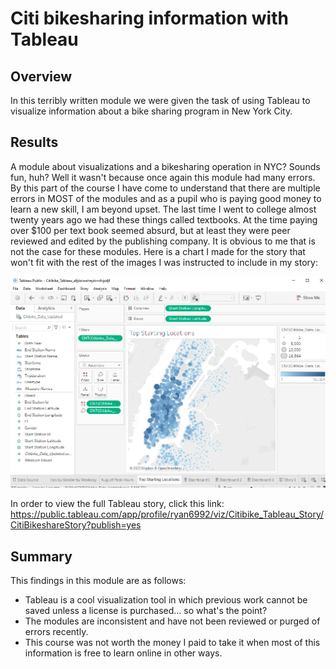 # Citi bikesharing information with Tableau
## Overview
In this terribly written module we were given the task of using Tableau to visualize information about a bike sharing program in New York City. 
## Results
A module about visualizations and a bikesharing operation in NYC? Sounds fun, huh? Well it wasn't because once again this module had many errors. By this part of the course I have come to understand that there are multiple errors in MOST of the modules and as a pupil who is paying good money to learn a new skill, I am beyond upset. The last time I went to college almost twenty years ago we had these things called textbooks. At the time paying over $100 per text book seemed absurd, but at least they were peer reviewed and edited by the publishing company. It is obvious to me that is not the case for these modules. Here is a chart I made for the story that won't fit with the rest of the images I was instructed to include in my story:

![](https://github.com/ryanstaudhammer/Bikesharing/blob/main/images/TopStartingLocations.png)

In order to view the full Tableau story, click this link: 
https://public.tableau.com/app/profile/ryan6992/viz/Citibike_Tableau_Story/CitiBikeshareStory?publish=yes

## Summary
This findings in this module are as follows:
- Tableau is a cool visualization tool in which previous work cannot be saved unless a license is purchased... so what's the point?
- The modules are inconsistent and have not been reviewed or purged of errors recently.
- This course was not worth the money I paid to take it when most of this information is free to learn online in other ways. 

